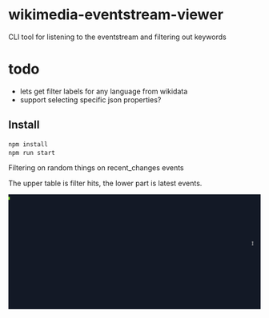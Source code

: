 # wikimedia-eventstream-viewer

CLI tool for listening to the eventstream and filtering out keywords

# todo

- lets get filter labels for any language from wikidata
- support selecting specific json properties?
## Install

```bash
npm install
npm run start
```

Filtering on random things on recent_changes events

The upper table is filter hits, the lower part is latest events.

![demo](/images/demo.gif)